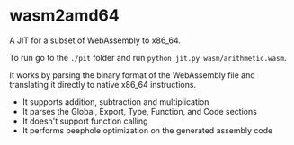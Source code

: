 # wasm2amd64

A JIT for a subset of WebAssembly to x86_64.

To run go to the `./pit` folder and run `python jit.py wasm/arithmetic.wasm`.

It works by parsing the binary format of the WebAssembly file and translating it directly to native x86_64 instructions.

  - It supports addition, subtraction and multiplication
  - It parses the Global, Export, Type, Function, and Code sections
  - It doesn't support function calling
  - It performs peephole optimization on the generated assembly code
